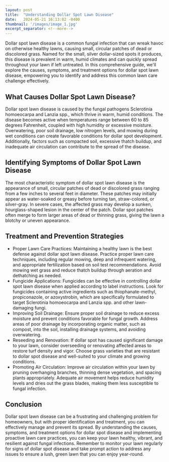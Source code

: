 ```yaml
---
layout: post
title:  "Understanding Dollar Spot Lawn Disease"
date:   2024-05-21 16:13:02 -0400
thumbnail: '/images/image_1.jpg'
excerpt_separator: <!--more-->
---
```

Dollar spot lawn disease is a common fungal infection that can wreak havoc on otherwise healthy lawns, causing small, circular patches of dead or discolored grass. <!--more-->Named for the small, silver dollar-sized spots it produces, this disease is prevalent in warm, humid climates and can quickly spread throughout your lawn if left untreated. In this comprehensive guide, we'll explore the causes, symptoms, and treatment options for dollar spot lawn disease, empowering you to identify and address this common lawn care challenge effectively.

## What Causes Dollar Spot Lawn Disease?
Dollar spot lawn disease is caused by the fungal pathogens Sclerotinia homoeocarpa and Lanzia spp., which thrive in warm, humid conditions. The disease becomes active when temperatures range between 60 to 85 degrees Fahrenheit, coupled with high humidity or excessive moisture. Overwatering, poor soil drainage, low nitrogen levels, and mowing during wet conditions can create favorable conditions for dollar spot development. Additionally, factors such as compacted soil, excessive thatch buildup, and inadequate air circulation can contribute to the spread of the disease.

## Identifying Symptoms of Dollar Spot Lawn Disease
The most characteristic symptom of dollar spot lawn disease is the appearance of small, circular patches of dead or discolored grass ranging from a few inches to several feet in diameter. These patches may initially appear as water-soaked or greasy before turning tan, straw-colored, or silver-gray. In severe cases, the affected grass may develop a sunken, hourglass-shaped lesion in the center of the patch. Dollar spot patches often merge to form larger areas of dead or thinning grass, giving the lawn a blotchy or uneven appearance.

## Treatment and Prevention Strategies
* Proper Lawn Care Practices: Maintaining a healthy lawn is the best defense against dollar spot lawn disease. Practice proper lawn care techniques, including regular mowing, deep and infrequent watering, and appropriate fertilization based on soil test recommendations. Avoid mowing wet grass and reduce thatch buildup through aeration and dethatching as needed.
* Fungicide Applications: Fungicides can be effective in controlling dollar spot lawn disease when applied according to label instructions. Look for fungicides containing active ingredients such as thiophanate-methyl, propiconazole, or azoxystrobin, which are specifically formulated to target Sclerotinia homoeocarpa and Lanzia spp. and other lawn-damaging fungi.
* Improving Soil Drainage: Ensure proper soil drainage to reduce excess moisture and prevent conditions favorable for fungal growth. Address areas of poor drainage by incorporating organic matter, such as compost, into the soil, installing drainage systems, and avoiding overwatering.
* Reseeding and Renovation: If dollar spot has caused significant damage to your lawn, consider overseeding or renovating affected areas to restore turf density and vigor. Choose grass varieties that are resistant to dollar spot disease and well-suited to your climate and growing conditions.
* Promoting Air Circulation: Improve air circulation within your lawn by pruning overhanging branches, thinning dense vegetation, and spacing plants appropriately. Adequate air movement helps reduce humidity levels and dries out the grass blades, making them less susceptible to fungal infection.

## Conclusion
Dollar spot lawn disease can be a frustrating and challenging problem for homeowners, but with proper identification and treatment, you can effectively manage and prevent its spread. By understanding the causes, symptoms, and treatment options for dollar spot disease and implementing proactive lawn care practices, you can keep your lawn healthy, vibrant, and resilient against fungal infections. Remember to monitor your lawn regularly for signs of dollar spot disease and take prompt action to address any issues to ensure a lush, green lawn that you can enjoy year-round.
